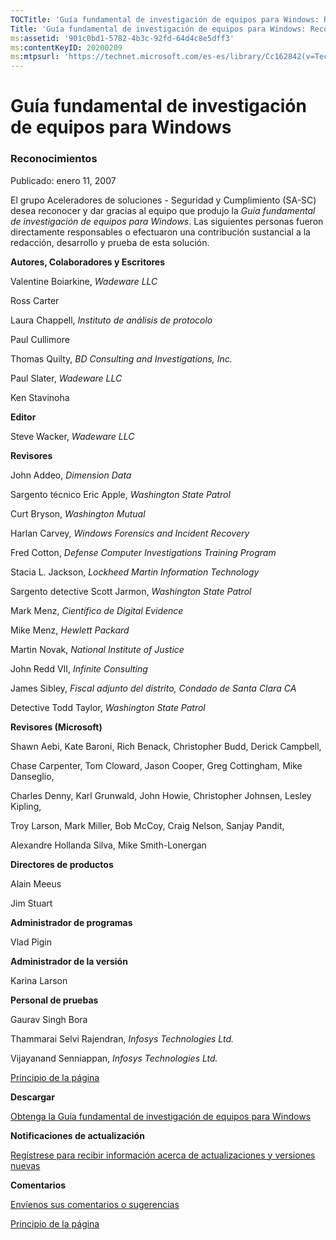 ```yaml
---
TOCTitle: 'Guía fundamental de investigación de equipos para Windows: Reconocimientos'
Title: 'Guía fundamental de investigación de equipos para Windows: Reconocimientos'
ms:assetid: '901c0bd1-5782-4b3c-92fd-64d4c8e5dff3'
ms:contentKeyID: 20200209
ms:mtpsurl: 'https://technet.microsoft.com/es-es/library/Cc162842(v=TechNet.10)'
---
```


Guía fundamental de investigación de equipos para Windows
=========================================================

### Reconocimientos

Publicado: enero 11, 2007

El grupo Aceleradores de soluciones - Seguridad y Cumplimiento (SA-SC) desea reconocer y dar gracias al equipo que produjo la *Guía fundamental de investigación de equipos para Windows*. Las siguientes personas fueron directamente responsables o efectuaron una contribución sustancial a la redacción, desarrollo y prueba de esta solución.

**Autores, Colaboradores y Escritores**

Valentine Boiarkine, *Wadeware LLC*

Ross Carter

Laura Chappell, *Instituto de análisis de protocolo*

Paul Cullimore

Thomas Quilty, *BD Consulting and Investigations, Inc.*

Paul Slater, *Wadeware LLC*

Ken Stavinoha

**Editor**

Steve Wacker, *Wadeware LLC*

**Revisores**

John Addeo, *Dimension Data*

Sargento técnico Eric Apple, *Washington State Patrol*

Curt Bryson, *Washington Mutual*

Harlan Carvey, *Windows Forensics and Incident Recovery*

Fred Cotton, *Defense Computer Investigations Training Program*

Stacia L. Jackson, *Lockheed Martin Information Technology*

Sargento detective Scott Jarmon, *Washington State Patrol*

Mark Menz, *Científico de Digital Evidence*

Mike Menz, *Hewlett Packard*

Martin Novak, *National Institute of Justice*

John Redd VII, *Infinite Consulting*

James Sibley, *Fiscal adjunto del distrito, Condado de Santa Clara CA*

Detective Todd Taylor, *Washington State Patrol*

**Revisores (Microsoft)**

Shawn Aebi, Kate Baroni, Rich Benack, Christopher Budd, Derick Campbell,

Chase Carpenter, Tom Cloward, Jason Cooper, Greg Cottingham, Mike Danseglio,

Charles Denny, Karl Grunwald, John Howie, Christopher Johnsen, Lesley Kipling,

Troy Larson, Mark Miller, Bob McCoy, Craig Nelson, Sanjay Pandit,

Alexandre Hollanda Silva, Mike Smith-Lonergan

**Directores de productos**

Alain Meeus

Jim Stuart

**Administrador de programas**

Vlad Pigin

**Administrador de la versión**

Karina Larson

**Personal de pruebas**

Gaurav Singh Bora

Thammarai Selvi Rajendran, *Infosys Technologies Ltd.*

Vijayanand Senniappan, *Infosys Technologies Ltd.*

[](#mainsection)[Principio de la página](#mainsection)

**Descargar**

[Obtenga la Guía fundamental de investigación de equipos para Windows](http://go.microsoft.com/fwlink/?linkid=80345)

**Notificaciones de actualización**

[Regístrese para recibir información acerca de actualizaciones y versiones nuevas](http://go.microsoft.com/fwlink/?linkid=54982)

**Comentarios**

[Envíenos sus comentarios o sugerencias](mailto:secwish@microsoft.com?subject=fundamental%20computer%20investigation%20guide%20for%20windows)

[](#mainsection)[Principio de la página](#mainsection)
